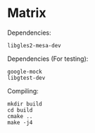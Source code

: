 Matrix
======

Dependencies:

    libgles2-mesa-dev
    
Dependencies (For testing):   

    google-mock
    libgtest-dev

Compiling:

    mkdir build
    cd build
    cmake ..
    make -j4
